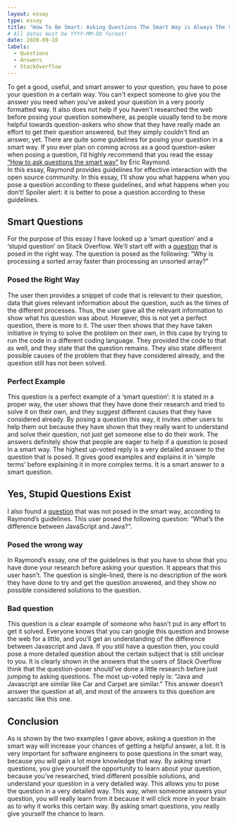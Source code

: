 ```yaml
---
layout: essay
type: essay
title: "How To Be Smart: Asking Questions The Smart Way is Always The Smartest Option"
# All dates must be YYYY-MM-DD format!
date: 2020-09-10
labels:
  - Questions
  - Answers
  - StackOverflow
---
```


To get a good, useful, and smart answer to your question, you have to pose your question in a certain way. You can't expect someone to give you the answer you need when you've asked your question in a very poorly formatted way. 
It also does not help if you haven't researched the web before posing your question somewhere, as people usually tend to be more helpful towards question-askers who show that they have really made an effort to get their question answered, but they simply couldn't find an answer, yet. 
There are quite some guidelines for posing your question in a smart way. If you ever plan on coming across as a good question-asker when posing a question, I’d highly recommend that you read the essay [“How to ask questions the smart way”](http://www.catb.org/esr/faqs/smart-questions.html) by Eric Raymond.  
In this essay, Raymond provides guidelines for effective interaction with the open source community. In this essay, I’ll show you what happens when you pose a question according to these guidelines, and what happens when you don’t! Spoiler alert: it is better to pose a question according to these guidelines.

## Smart Questions
For the purpose of this essay I have looked up a ‘smart question’ and a ‘stupid question’ on Stack Overflow. 
We’ll start off with a [question](https://stackoverflow.com/questions/11227809/why-is-processing-a-sorted-array-faster-than-processing-an-unsorted-array) that is posed in the right way. The question is posed as the following: “Why is processing a sorted array faster than processing an unsorted array?” 
### Posed the Right Way
The user then provides a snippet of code that is relevant to their question, data that gives relevant information about the question, such as the times of the different processes. 
Thus, the user gave all the relevant information to show what his question was about. However, this is not yet a perfect question, there is more to it. The user then shows that they have taken initiative in trying to solve the problem on their own, in this case by trying to run the code in a different coding language. 
They provided the code to that as well, and they state that the question remains. They also state different possible causes of the problem that they have considered already, and the question still has not been solved. 
### Perfect Example
This question is a perfect example of a ‘smart question’: it is stated in a proper way, the user shows that they have done their research and tried to solve it on their own, and they suggest different causes that they have considered already. 
By posing a question this way, it invites other users to help them out because they have shown that they really want to understand and solve their question, not just get someone else to do their work. 
The answers definitely show that people are eager to help if a question is posed in a smart way. The highest up-voted reply is a very detailed answer to the question that is posed. 
It gives good examples and explains it in ‘simple terms’ before explaining it in more complex terms. It is a smart answer to a smart question. 

## Yes, Stupid Questions Exist
I also found a [question](https://stackoverflow.com/questions/245062/whats-the-difference-between-javascript-and-java) that was not posed in the smart way, according to Raymond’s guidelines. This user posed the following question: “What’s the difference between JavaScript and Java?“. 
### Posed the wrong way
In Raymond’s essay, one of the guidelines is that you have to show that you have done your research before asking your question. It appears that this user hasn’t. 
The question is single-lined, there is no description of the work they have done to try and get the question answered, and they show no possible considered solutions to the question. 
### Bad question
This question is a clear example of someone who hasn’t put in any effort to get it solved. Everyone knows that you can google this question and browse the web for a little, and you’ll get an understanding of the difference between Javascript and Java. 
If you still have a question then, you could pose a more detailed question about the certain subject that is still unclear to you. It is clearly shown in the answers that the users of Stack Overflow think that the question-poser should’ve done a little research before just jumping to asking questions. 
The most up-voted reply is: “Java and Javascript are similar like Car and Carpet are similar.” This answer doesn’t answer the question at all, and most of the answers to this question are sarcastic like this one.

## Conclusion
As is shown by the two examples I gave above, asking a question in the smart way will increase your chances of getting a helpful answer, a lot. 
It is very important for software engineers to pose questions in the smart way, because you will gain a lot more knowledge that way. By asking smart questions, you give yourself the opportunity to learn about your question, because you’ve researched, tried different possible solutions, and understand your question in a very detailed way. 
This allows you to pose the question in a very detailed way. This way, when someone answers your question, you will really learn from it because it will click more in your brain as to why it works this certain way. By asking smart questions, you really give yourself the chance to learn. 
